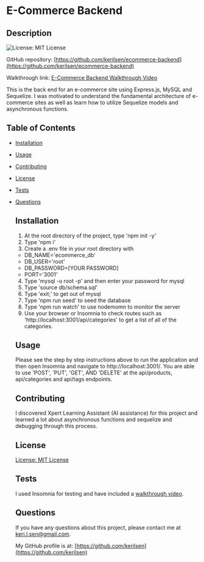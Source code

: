 # E-Commerce Backend

  ## Description

  ![License: MIT License](https://img.shields.io/badge/License-MIT-yellow.svg)

  GitHub repository: [https://github.com/kerilsen/ecommerce-backend](https://github.com/kerilsen/ecommerce-backend)

  Walkthrough link: [E-Commerce Backend Walkthrough Video](https://drive.google.com/file/d/1YvVqYMQuImBXADze2pIdM9qb9IshZwQQ/view)

  This is the back end for an e-commerce site using Express.js, MySQL and Sequelize. I was motivated to understand the fundamental architecture of e-commerce sites as well as learn how to utilize Sequelize models and asynchronous functions. 

## Table of Contents

- [Installation](#installation)
- [Usage](#usage)
- [Contributing](#contributing)
- [License](#license)
- [Tests](#tests)
- [Questions](#questions)

  ## Installation

  1. At the root directory of the project, type 'npm init -y' 
  2. Type 'npm i' 
  3. Create a .env file in your root directory with 
  * DB_NAME='ecommerce_db'
  * DB_USER='root'
  * DB_PASSWORD=[YOUR PASSWORD]
  * PORT='3001'
  4. Type 'mysql -u root -p' and then enter your password for mysql 
  5. Type 'source db/schema.sql' 
  6. Type 'exit;' to get out of mysql 
  7. Type 'npm run seed' to seed the database 
  8. Type 'npm run watch' to use nodemomn to monitor the server 
  9. Use your browser or Insomnia to check routes such as 'http://localhost:3001/api/categories' to get a list of all of the categories.

  ## Usage

  Please see the step by step instructions above to run the application and then open Insomnia and navigate to http://localhost:3001/. 
  You are able to use 'POST', 'PUT', 'GET', AND 'DELETE' at the api/products, api/categories and api/tags endpoints.

  ## Contributing

  I discovered Xpert Learning Assistant (AI assistance) for this project and learned a lot about asynchronous functions and sequelize and debugging through this process.

  ## License

  [License: MIT License](https://opensource.org/licenses/MIT)

  ## Tests

  I used Insomnia for testing and have included a [walkthrough video](https://drive.google.com/file/d/1YvVqYMQuImBXADze2pIdM9qb9IshZwQQ/view).

  ## Questions

  If you have any questions about this project, please contact me at keri.l.sen@gmail.com.

  My GitHub profile is at: [https://github.com/kerilsen](https://github.com/kerilsen)
